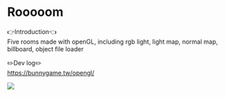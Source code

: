 # Rooooom
👉Introduction👈  
Five rooms made with openGL, including rgb light, light map, normal map, billboard, object file loader

✏️Dev log✏️  
https://bunnygame.tw/opengl/

[<img src="https://img.youtube.com/vi/NipZ8obWtD8/hqdefault.jpg">](https://youtu.be/NipZ8obWtD8)
